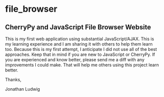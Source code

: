 file_browser
============

CherryPy and JavaScript File Browser Website
--------------------------------------------

This is my first web application using substantial
JavaScript/AJAX. This is my learning experience
and I am sharing it with others to help them learn
too. Because this is my first attempt, I
anticipate I did not use all of the best
approaches. Keep that in mind if you are new to
JavaScript or CherryPy. If you are experienced and
know better, please send me a diff with any
improvements I could make. That will help me
others using this project learn better.

Thanks,

Jonathan Ludwig
